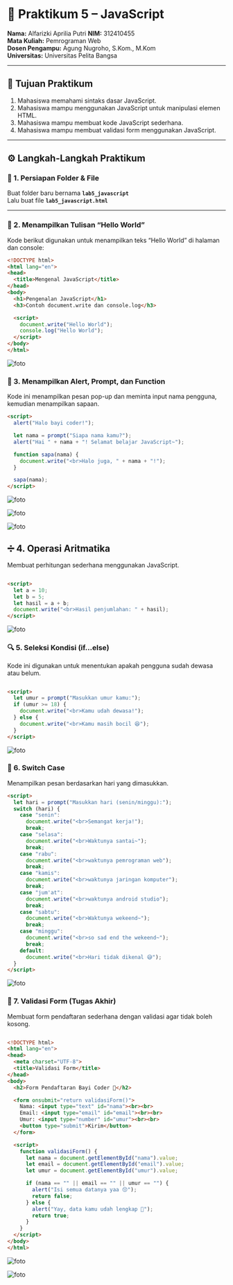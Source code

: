 # 🧾 Praktikum 5 – JavaScript

**Nama:** Alfarizki Aprilia Putri
**NIM:** 312410455  
**Mata Kuliah:** Pemrograman Web  
**Dosen Pengampu:** Agung Nugroho, S.Kom., M.Kom  
**Universitas:** Universitas Pelita Bangsa  

---

## 🎯 Tujuan Praktikum
1. Mahasiswa memahami sintaks dasar JavaScript.  
2. Mahasiswa mampu menggunakan JavaScript untuk manipulasi elemen HTML.  
3. Mahasiswa mampu membuat kode JavaScript sederhana.  
4. Mahasiswa mampu membuat validasi form menggunakan JavaScript.  

---

## ⚙️ Langkah-Langkah Praktikum

### 🧩 1. Persiapan Folder & File
Buat folder baru bernama **`lab5_javascript`**  
Lalu buat file **`lab5_javascript.html`**

---

### 🍼 2. Menampilkan Tulisan “Hello World”
Kode berikut digunakan untuk menampilkan teks “Hello World” di halaman dan console:

```html
<!DOCTYPE html>
<html lang="en">
<head>
  <title>Mengenal JavaScript</title>
</head>
<body>
  <h1>Pengenalan JavaScript</h1>
  <h3>Contoh document.write dan console.log</h3>

  <script>
    document.write("Hello World");
    console.log("Hello World");
  </script>
</body>
</html>

```

![foto](https://github.com/aprilia55/Lab5web/blob/e54e0cd9f7f5b01b650ae5055abc718d06dd3e21/hello%20world.png)

### 💬 3. Menampilkan Alert, Prompt, dan Function

Kode ini menampilkan pesan pop-up dan meminta input nama pengguna, kemudian menampilkan sapaan.

```html
<script>
  alert("Halo bayi coder!");

  let nama = prompt("Siapa nama kamu?");
  alert("Hai " + nama + "! Selamat belajar JavaScript~");

  function sapa(nama) {
    document.write("<br>Halo juga, " + nama + "!");
  }

  sapa(nama);
</script>

```
![foto](https://github.com/aprilia55/Lab5web/blob/e54e0cd9f7f5b01b650ae5055abc718d06dd3e21/pop%20up%201.png)

![foto](https://github.com/aprilia55/Lab5web/blob/e54e0cd9f7f5b01b650ae5055abc718d06dd3e21/pop%20up2.png)

![foto](https://github.com/aprilia55/Lab5web/blob/e54e0cd9f7f5b01b650ae5055abc718d06dd3e21/hasil%20pop%20up.png)

## ➗ 4. Operasi Aritmatika

Membuat perhitungan sederhana menggunakan JavaScript.

```html

<script>
  let a = 10;
  let b = 5;
  let hasil = a + b;
  document.write("<br>Hasil penjumlahan: " + hasil);
</script>

```
![foto](https://github.com/aprilia55/Lab5web/blob/e54e0cd9f7f5b01b650ae5055abc718d06dd3e21/hasil%20perjumlahan.png)

### 🔍 5. Seleksi Kondisi (if...else)

Kode ini digunakan untuk menentukan apakah pengguna sudah dewasa atau belum.

```html

<script>
  let umur = prompt("Masukkan umur kamu:");
  if (umur >= 18) {
    document.write("<br>Kamu udah dewasa!");
  } else {
    document.write("<br>Kamu masih bocil 😆");
  }
</script>

```
![foto]()

### 🔄 6. Switch Case

Menampilkan pesan berdasarkan hari yang dimasukkan.

```html
<script>
  let hari = prompt("Masukkan hari (senin/minggu):");
  switch (hari) {
    case "senin":
      document.write("<br>Semangat kerja!");
      break;
    case "selasa":
      document.write("<br>Waktunya santai~");
      break;
    case "rabu":
      document.write("<br>waktunya pemrograman web");
      break;
    case "kamis":
      document.write("<br>waktunya jaringan komputer");
      break;
    case "jum'at":
      document.write("<br>waktunya android studio");
      break;
    case "sabtu":
      document.write("<br>Waktunya wekeend~");
      break;
    case "minggu":
      document.write("<br>so sad end the wekeend~");
      break;
    default:
      document.write("<br>Hari tidak dikenal 😅");
  }
</script>


```

![foto]()

### 📝 7. Validasi Form (Tugas Akhir)

Membuat form pendaftaran sederhana dengan validasi agar tidak boleh kosong.

``` html

<!DOCTYPE html>
<html lang="en">
<head>
  <meta charset="UTF-8">
  <title>Validasi Form</title>
</head>
<body>
  <h2>Form Pendaftaran Bayi Coder 🍼</h2>

  <form onsubmit="return validasiForm()">
    Nama: <input type="text" id="nama"><br><br>
    Email: <input type="email" id="email"><br><br>
    Umur: <input type="number" id="umur"><br><br>
    <button type="submit">Kirim</button>
  </form>

  <script>
    function validasiForm() {
      let nama = document.getElementById("nama").value;
      let email = document.getElementById("email").value;
      let umur = document.getElementById("umur").value;

      if (nama == "" || email == "" || umur == "") {
        alert("Isi semua datanya yaa 😚");
        return false;
      } else {
        alert("Yay, data kamu udah lengkap 🎉");
        return true;
      }
    }
  </script>
</body>
</html>


```

![foto]()

![foto]()





